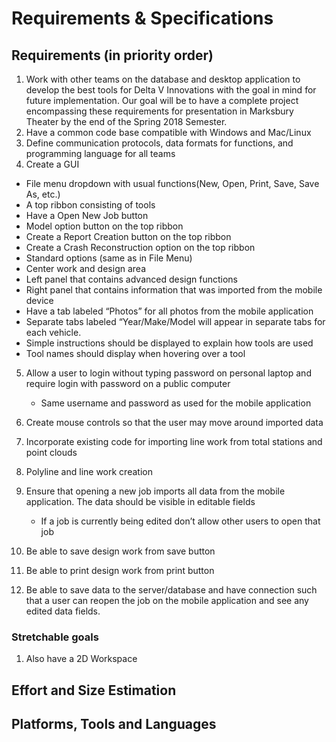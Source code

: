 # Requirements & Specifications

## Requirements (in priority order)
1. Work with other teams on the database and desktop application to develop the best tools for Delta V Innovations with the goal 
   in mind for future implementation. Our goal will be to have a complete project encompassing these requirements for presentation in 
   Marksbury Theater by the end of the Spring 2018 Semester. 
2. Have a common code base compatible with Windows and Mac/Linux 
3. Define communication protocols, data formats for functions, and programming language for all teams 
4. Create a GUI 
  - File menu dropdown with usual functions(New, Open, Print, Save, Save As, etc.)
  - A top ribbon consisting of tools
  - Have a Open New Job button
  - Model option button on the top ribbon
  - Create a Report Creation button on the top ribbon
  - Create a Crash Reconstruction option on the top ribbon
  - Standard options (same as in File Menu)<br>
  - Center work and design area
  - Left panel that contains advanced design functions
  - Right panel that contains information that was imported from the mobile device
  - Have a tab labeled “Photos” for all photos from the mobile application
  - Separate tabs labeled “Year/Make/Model will appear in separate tabs for each vehicle.
  - Simple instructions should be displayed to explain how tools are used
  - Tool names should display when hovering over a tool
 
5. Allow a user to login without typing password on personal laptop and require login with password on a public computer
   - Same username and password as used for the mobile application
6. Create mouse controls so that the user may move around imported data
7. Incorporate existing code for importing line work from total stations and point clouds
8. Polyline and line work creation
9. Ensure that opening a new job imports all data from the mobile application. 
    The data should be visible in editable fields
      - If a job is currently being edited don’t allow other users to open that job

10. Be able to save design work from save button
11. Be able to print design work from print button
12. Be able to save data to the server/database and have connection such that a user can reopen the job on the mobile application 
    and see any edited data fields.
   
### Stretchable goals
   1. Also have a 2D Workspace
## Effort and Size Estimation

## Platforms, Tools and Languages

  
